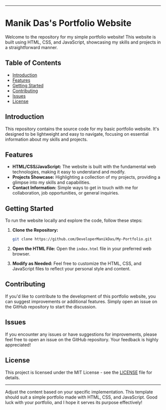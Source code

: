 

---

# Manik Das's Portfolio Website

Welcome to the repository for my simple portfolio website! This website is built using HTML, CSS, and JavaScript, showcasing my skills and projects in a straightforward manner.

## Table of Contents

- [Introduction](#introduction)
- [Features](#features)
- [Getting Started](#getting-started)
- [Contributing](#contributing)
- [Issues](#issues)
- [License](#license)

## Introduction

This repository contains the source code for my basic portfolio website. It's designed to be lightweight and easy to navigate, focusing on essential information about my skills and projects.

## Features

- **HTML/CSS/JavaScript:** The website is built with the fundamental web technologies, making it easy to understand and modify.
- **Projects Showcase:** Highlighting a collection of my projects, providing a glimpse into my skills and capabilities.
- **Contact Information:** Simple ways to get in touch with me for collaboration, job opportunities, or general inquiries.

## Getting Started

To run the website locally and explore the code, follow these steps:

1. **Clone the Repository:**
   ```bash
   git clone https://github.com/DeveloperManikDas/My-Portfolio.git
   ```

2. **Open the HTML File:**
   Open the `index.html` file in your preferred web browser.

3. **Modify as Needed:**
   Feel free to customize the HTML, CSS, and JavaScript files to reflect your personal style and content.

## Contributing

If you'd like to contribute to the development of this portfolio website, you can suggest improvements or additional features. Simply open an issue on the GitHub repository to start the discussion.

## Issues

If you encounter any issues or have suggestions for improvements, please feel free to open an issue on the GitHub repository. Your feedback is highly appreciated!

## License

This project is licensed under the MIT License - see the [LICENSE](LICENSE) file for details.

---

Adjust the content based on your specific implementation. This template should suit a simple portfolio made with HTML, CSS, and JavaScript. Good luck with your portfolio, and I hope it serves its purpose effectively!
